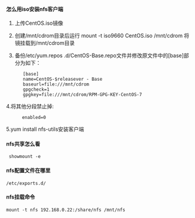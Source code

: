 #### 怎么用iso安装nfs客户端

1. 上传CentOS.iso镜像
2. 创建/mnt/cdrom目录后运行 mount -t iso9660 CentOS.iso /mnt/cdrom 将镜挂载到/mnt/cdrom目录
3. 备份/etc/yum.repos .d/CentOS-Base.repo文件并修改原文件中的[base]部分为如下：

          [base]
          name=CentOS-$releasever - Base
          baseurl=file:///mnt/cdrom
          gpgcheck=1
          gpgkey=file:///mnt/cdrom/RPM-GPG-KEY-CentOS-7

4.将其他分段禁止掉:

          enabled=0
          
5.yum install nfs-utils安装客户端

#### nfs共享怎么看

     showmount -e

#### nfs配置文件在哪里

    /etc/exports.d/

#### nfs挂载命令

    mount -t nfs 192.168.0.22:/share/nfs /mnt/nfs
